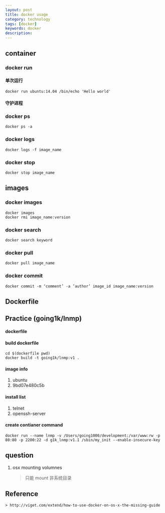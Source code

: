 ```yaml
---
layout: post                                   
title: docker usage        	   
category: technology                                
tags: [docker]
keywords: docker
description:
---
```


## container

### docker run 

#### 单次运行

    docker run ubuntu:14.04 /bin/echo 'Hello world'

#### 守护进程

    
    
### docker ps

    docker ps -a

### docker logs

    docker logs -f image_name
    

### docker stop

    docker stop image_name



## images

### docker images

    docker images
    docker rmi image_name:version

### docker search

    docker search keyword

### docker pull 

    docker pull image_name

### docker commit

    docker commit -m ‘comment’ -a ’author’ image_id image_name:version 

## Dockerfile


## Practice (going1k/lnmp)

#### dockerfile

#### build dockerfile
    
    cd $(dockerfile pwd)
    docker build -t going1k/lnmp:v1 . 

#### image info

1. ubuntu
2. 9bd07e480c5b

#### install list

1. telnet
2. openssh-server


#### create contianer command 

    docker run --name lnmp -v /Users/going1000/development:/var/www:rw -p 80:80 -p 2200:22 -d g1k_lnmp:v1.1 /sbin/my_init --enable-insecure-key

## question 

1. osx mounting volumnes 

    > 只能 mount 非系统目录



## Reference

    > http://viget.com/extend/how-to-use-docker-on-os-x-the-missing-guide